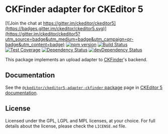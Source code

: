 CKFinder adapter for CKEditor 5
========================================

[![Join the chat at https://gitter.im/ckeditor/ckeditor5](https://badges.gitter.im/ckeditor/ckeditor5.svg)](https://gitter.im/ckeditor/ckeditor5?utm_source=badge&utm_medium=badge&utm_campaign=pr-badge&utm_content=badge)
[![npm version](https://badge.fury.io/js/%40ckeditor%2Fckeditor5-adapter-ckfinder.svg)](https://www.npmjs.com/package/@ckeditor/ckeditor5-adapter-ckfinder)
[![Build Status](https://travis-ci.org/ckeditor/ckeditor5-adapter-ckfinder.svg)](https://travis-ci.org/ckeditor/ckeditor5-adapter-ckfinder)
[![Test Coverage](https://codeclimate.com/github/ckeditor/ckeditor5-adapter-ckfinder/badges/coverage.svg)](https://codeclimate.com/github/ckeditor/ckeditor5-adapter-ckfinder/coverage)
[![Dependency Status](https://david-dm.org/ckeditor/ckeditor5-adapter-ckfinder/status.svg)](https://david-dm.org/ckeditor/ckeditor5-adapter-ckfinder)
[![devDependency Status](https://david-dm.org/ckeditor/ckeditor5-adapter-ckfinder/dev-status.svg)](https://david-dm.org/ckeditor/ckeditor5-adapter-ckfinder?type=dev)

This package implements an upload adapter to [CKFinder](https://cksource.com/ckfinder)'s backend.

## Documentation

See the [`@ckeditor/ckeditor5-adapter-ckfinder` package](https://ckeditor5.github.io/docs/nightly/ckeditor5/latest/api/adapter-ckfinder.html) page in [CKEditor 5 documentation](https://ckeditor5.github.io/docs/nightly/ckeditor5/latest/).

## License

Licensed under the GPL, LGPL and MPL licenses, at your choice. For full details about the license, please check the `LICENSE.md` file.
